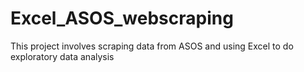 # Excel_ASOS_webscraping
This project involves scraping data from ASOS and using Excel to do exploratory data analysis
